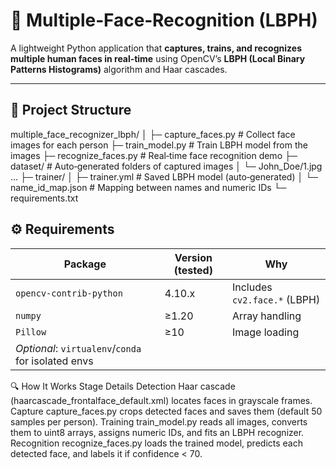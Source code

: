 
# 👥 Multiple‑Face‑Recognition (LBPH)

A lightweight Python application that **captures, trains, and recognizes multiple human faces in real‑time** using OpenCV’s **LBPH (Local Binary Patterns Histograms)** algorithm and Haar cascades.

---

## 📂 Project Structure

multiple_face_recognizer_lbph/
│
├─ capture_faces.py # Collect face images for each person
├─ train_model.py # Train LBPH model from the images
├─ recognize_faces.py # Real‑time face recognition demo
├─ dataset/ # Auto‑generated folders of captured images
│ └─ John_Doe/1.jpg ...
├─ trainer/
│ ├─ trainer.yml # Saved LBPH model (auto‑generated)
│ └─ name_id_map.json # Mapping between names and numeric IDs
└─ requirements.txt

## ⚙️ Requirements

| Package | Version (tested) | Why |
|---------|-----------------|-----|
| `opencv-contrib-python` | 4.10.x | Includes `cv2.face.*` (LBPH) |
| `numpy` | ≥1.20           | Array handling |
| `Pillow`| ≥10             | Image loading |
| *Optional*: `virtualenv`/`conda` for isolated envs |



🔍 How It Works
Stage	Details
Detection	       Haar cascade (haarcascade_frontalface_default.xml) locates faces in grayscale frames.
Capture	         capture_faces.py crops detected faces and saves them (default 50 samples per person).
Training	       train_model.py reads all images, converts them to uint8 arrays, assigns numeric IDs, and fits an LBPH recognizer.
Recognition	     recognize_faces.py loads the trained model, predicts each detected face, and labels it if confidence < 70.
